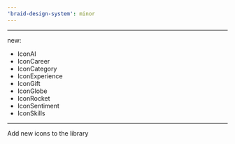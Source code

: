 ```yaml
---
'braid-design-system': minor
---
```


---
new:
  - IconAI
  - IconCareer
  - IconCategory
  - IconExperience
  - IconGift
  - IconGlobe
  - IconRocket
  - IconSentiment
  - IconSkills
---

Add new icons to the library
